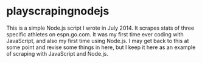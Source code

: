 # playscrapingnodejs
This is a simple Node.js script I wrote in July 2014.
It scrapes stats of three specific athletes on espn.go.com. 
It was my first time ever coding with JavaScript, and also my first time using Node.js. 
I may get back to this at some point and revise some things in here, but I keep it here as an example of scraping with JavaScript and Node.js.
